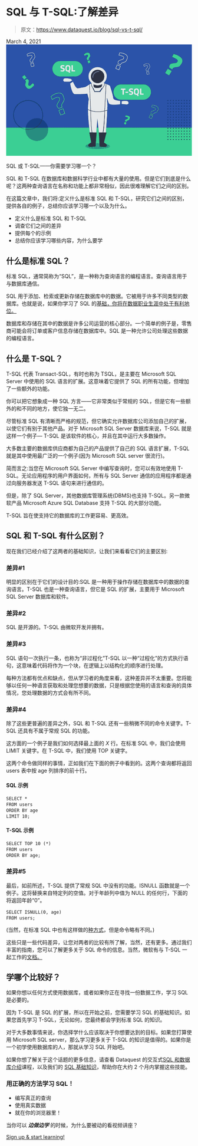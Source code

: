 # SQL 与 T-SQL:了解差异

> 原文：<https://www.dataquest.io/blog/sql-vs-t-sql/>

March 4, 2021![SQL or T-SQL - which one should you learn?](img/1d9a1223d7f1c61ae1e106fd39a59d83.png)

SQL 或 T-SQL——你需要学习哪一个？

SQL 和 T-SQL 在数据库和数据科学行业中都有大量的使用。但是它们到底是什么呢？这两种查询语言在名称和功能上都非常相似，因此很难理解它们之间的区别。

在这篇文章中，我们将:定义什么是标准 SQL 和 T-SQL，研究它们之间的区别，提供各自的例子，总结你应该学习哪一个以及为什么。

*   定义什么是标准 SQL 和 T-SQL
*   调查它们之间的差异
*   提供每个的示例
*   总结你应该学习哪些内容，为什么要学

## 什么是标准 SQL？

标准 SQL，通常简称为“SQL”，是一种称为查询语言的编程语言。查询语言用于与数据库通信。

SQL 用于添加、检索或更新存储在数据库中的数据。它被用于许多不同类型的数据库。也就是说，如果你学习了 SQL 的[基础，你将在数据职业生涯中处于有利地位。](https://www.dataquest.io/blog/sql-basics/)

数据库和存储在其中的数据是许多公司运营的核心部分。一个简单的例子是，零售商可能会将订单或客户信息存储在数据库中。SQL 是一种允许公司处理这些数据的编程语言。

## 什么是 T-SQL？

T-SQL 代表 Transact-SQL，有时也称为 TSQL，是主要在 Microsoft SQL Server 中使用的 SQL 语言的扩展。这意味着它提供了 SQL 的所有功能，但增加了一些额外的功能。

你可以把它想象成一种 SQL 方言——它非常类似于常规的 SQL，但是它有一些额外的和不同的地方，使它独一无二。

尽管标准 SQL 有清晰而严格的规范，但它确实允许数据库公司添加自己的扩展，以使它们有别于其他产品。对于 Microsoft SQL Server 数据库来说，T-SQL 就是这样一个例子— T-SQL 是该软件的核心，并且在其中运行大多数操作。

大多数主要的数据库供应商都为自己的产品提供了自己的 SQL 语言扩展，T-SQL 就是其中使用最广泛的一个例子(因为 Microsoft SQL server 很流行)。

简而言之:当您在 Microsoft SQL Server 中编写查询时，您可以有效地使用 T-SQL。无论应用程序的用户界面如何，所有与 SQL Server 通信的应用程序都是通过向服务器发送 T-SQL 语句来进行通信的。

但是，除了 SQL Server，其他数据库管理系统(DBMS)也支持 T-SQL。另一款微软产品 Microsoft Azure SQL Database 支持 T-SQL 的大部分功能。

T-SQL 旨在使支持它的数据库的工作更容易、更高效。

## SQL 和 T-SQL 有什么区别？

现在我们已经介绍了这两者的基础知识，让我们来看看它们的主要区别:

### 差异#1

明显的区别在于它们的设计目的:SQL 是一种用于操作存储在数据库中的数据的查询语言。T-SQL 也是一种查询语言，但它是 SQL 的扩展，主要用于 Microsoft SQL Server 数据库和软件。

### 差异#2

SQL 是开源的。T-SQL 由微软开发并拥有。

### 差异#3

SQL 语句一次执行一条，也称为“非过程化”T-SQL 以一种“过程化”的方式执行语句，这意味着代码将作为一个块，在逻辑上以结构化的顺序进行处理。

每种方法都有优点和缺点，但从学习者的角度来看，这种差异并不太重要。您将能够以任何一种语言获取和处理您想要的数据，只是根据您使用的语言和查询的具体情况，您处理数据的方式会有所不同。

### 差异#4

除了这些更普遍的差异之外，SQL 和 T-SQL 还有一些稍微不同的命令关键字。T-SQL 还具有不属于常规 SQL 的功能。

这方面的一个例子是我们如何选择最上面的 *X* 行。在标准 SQL 中，我们会使用 LIMIT 关键字。在 T-SQL 中，我们使用 TOP 关键字。

这两个命令做同样的事情，正如我们在下面的例子中看到的。这两个查询都将返回 users 表中按 age 列排序的前十行。

#### SQL 示例

```
SELECT *
FROM users
ORDER BY age
LIMIT 10;
```

#### T-SQL 示例

```
SELECT TOP 10 (*)
FROM users
ORDER BY age;
```

### 差异#5

最后，如前所述，T-SQL 提供了常规 SQL 中没有的功能。ISNULL 函数就是一个例子。这将替换来自特定列的空值。对于年龄列中值为 NULL 的任何行，下面的将返回年龄“0”。

```
SELECT ISNULL(0, age)
FROM users;
```

(当然，在标准 SQL 中也有这样做的[种方式](https://stackoverflow.com/questions/9877533/replace-nulls-values-in-sql-using-select-statement)，但是命令略有不同。)

这些只是一些代码差异，让您对两者的比较有所了解，当然，还有更多。通过我们丰富的指南，您可以了解更多关于 SQL 命令的信息。当然，微软有与 T-SQL 一起工作的[文档。](https://docs.microsoft.com/en-us/sql/t-sql/language-reference?view=sql-server-ver15)

## 学哪个比较好？

如果你想以任何方式使用数据库，或者如果你正在寻找一份数据工作，学习 SQL 是必要的。

因为 T-SQL 是 SQL 的扩展，所以在开始之前，您需要学习 SQL 的基础知识。如果您首先学习 T-SQL，无论如何，您最终都会学到标准 SQL 的知识。

对于大多数事情来说，你选择学什么应该取决于你想要达到的目标。如果您打算使用 Microsoft SQL server，那么学习更多关于 T-SQL 的知识是值得的。如果你是一个初学使用数据库的人，那就从学习 SQL 开始吧。

如果你想了解关于这个话题的更多信息，请查看 Dataquest 的交互式[SQL 和数据库介绍](https://www.dataquest.io/course/funds-sql-i/)课程，以及我们的 [SQL 基础知识](https://www.dataquest.io/path/sql-skills/)，帮助你在大约 2 个月内掌握这些技能。

### 用正确的方法学习 SQL！

*   编写真正的查询
*   使用真实数据
*   就在你的浏览器里！

当你可以 ***边做边学*** 的时候，为什么要被动的看视频讲座？

[Sign up & start learning!](https://app.dataquest.io/signup)